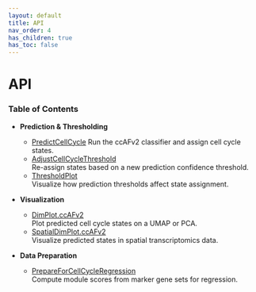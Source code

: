 ```yaml
---
layout: default
title: API
nav_order: 4
has_children: true
has_toc: false
---
```


# API
### Table of Contents

- **Prediction & Thresholding**
  - [PredictCellCycle](https://plaisier-lab.github.io/ccafv2_R/src/PredictCellCycle.html) 
    Run the ccAFv2 classifier and assign cell cycle states.
  - [AdjustCellCycleThreshold](https://plaisier-lab.github.io/ccafv2_R/src/adjustcellcyclethreshold)  
    Re-assign states based on a new prediction confidence threshold.
  - [ThresholdPlot](https://plaisier-lab.github.io/ccafv2_R/src/thresholdplot)  
    Visualize how prediction thresholds affect state assignment.

- **Visualization**
  - [DimPlot.ccAFv2](https://plaisier-lab.github.io/ccafv2_R/src/dimplotccafv2)  
    Plot predicted cell cycle states on a UMAP or PCA.
  - [SpatialDimPlot.ccAFv2](https://plaisier-lab.github.io/ccafv2_R/src/spatialdimplotccafv2)  
    Visualize predicted states in spatial transcriptomics data.

- **Data Preparation**
  - [PrepareForCellCycleRegression](https://plaisier-lab.github.io/ccafv2_R/src/prepareforcellcycleregression)  
    Compute module scores from marker gene sets for regression.
